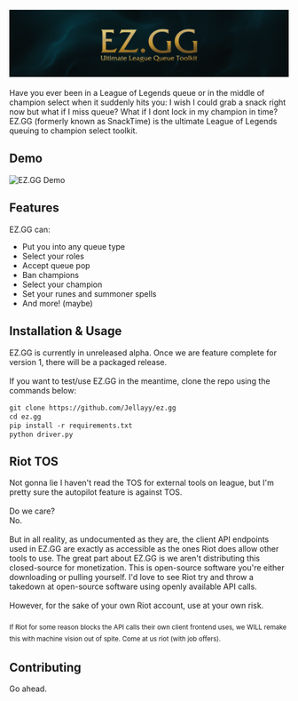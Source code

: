 ![EZ.GG Banner](img/readme-banner.png)
<br><br>
Have you ever been in a League of Legends queue or in the middle of champion select when it suddenly hits you: I wish I could grab a snack right now but what if I miss queue? What if I dont lock in my champion in time? EZ.GG (formerly known as SnackTime) is the ultimate League of Legends queuing to champion select toolkit.
## Demo
![EZ.GG Demo](img/Animation.gif)
## Features
EZ.GG can:
 - Put you into any queue type
 - Select your roles
 - Accept queue pop
 - Ban champions
 - Select your champion
 - Set your runes and summoner spells
 - And more! (maybe)
## Installation & Usage
 EZ.GG is currently in unreleased alpha. Once we are feature complete for version 1, there will be a packaged release.
 <br><br>
 If you want to test/use EZ.GG in the meantime, clone the repo using the commands below:
 ```
git clone https://github.com/Jellayy/ez.gg
cd ez.gg
pip install -r requirements.txt
python driver.py
 ```
## Riot TOS
Not gonna lie I haven't read the TOS for external tools on league, but I'm pretty sure the autopilot feature is against TOS.
<br><br>
Do we care?
<br>
No.
<br><br>
But in all reality, as undocumented as they are, the client API endpoints used in EZ.GG are exactly as accessible as the ones Riot does allow other tools to use. The great part about EZ.GG is we aren't distributing this closed-source for monetization. This is open-source software you're either downloading or pulling yourself. I'd love to see Riot try and throw a takedown at open-source software using openly available API calls.
<br><br>
However, for the sake of your own Riot account, use at your own risk.
<br><br>
<sub>If Riot for some reason blocks the API calls their own client frontend uses, we WILL remake this with machine vision out of spite. Come at us riot (with job offers).<sub>
## Contributing
Go ahead.